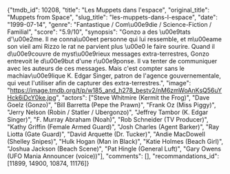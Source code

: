 {"tmdb_id": 10208, "title": "Les Muppets dans l'espace", "original_title": "Muppets from Space", "slug_title": "les-muppets-dans-l-espace", "date": "1999-07-14", "genre": "Fantastique / Com\u00e9die / Science-Fiction / Familial", "score": "5.9/10", "synopsis": "Gonzo a des \u00e9tats d'\u00e2me. Il ne conna\u00eet personne qui lui ressemble, et m\u00eame son vieil ami Rizzo le rat ne parvient plus \u00e0 le faire sourire. Quand il d\u00e9couvre de myst\u00e9rieux messages extra-terrestres, Gonzo entrevoit le d\u00e9but d'une r\u00e9ponse. Il va tenter de communiquer avec les auteurs de ces messages. Mais c'est compter sans le machiav\u00e9lique K. Edgar Singer, patron de l'agence gouvernementale, qui veut l'utiliser afin de capturer des extra-terrestres.", "image": "https://image.tmdb.org/t/p/w185_and_h278_bestv2/nM6zmWoAnKsQ56uYHck6iDcY0ke.jpg", "actors": ["Steve Whitmire (Kermit the Frog)", "Dave Goelz (Gonzo)", "Bill Barretta (Pepe the Prawn)", "Frank Oz (Miss Piggy)", "Jerry Nelson (Robin / Statler / Ubergonzo)", "Jeffrey Tambor (K. Edgar Singer)", "F. Murray Abraham (Noah)", "Rob Schneider (TV Producer)", "Kathy Griffin (Female Armed Guard)", "Josh Charles (Agent Barker)", "Ray Liotta (Gate Guard)", "David Arquette (Dr. Tucker)", "Andie MacDowell (Shelley Snipes)", "Hulk Hogan (Man in Black)", "Katie Holmes (Beach Girl)", "Joshua Jackson (Beach Scene)", "Pat Hingle (General Luft)", "Gary Owens (UFO Mania Announcer (voice))"], "comments": [], "recommandations_id": [11899, 14900, 10874, 11176]}